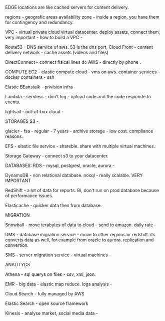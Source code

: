 EDGE locations are like cached servers for content delivery.

regions - geografic areas
availability zone - inside a region, you have them for contingency and redundancy.


VPC - virtual private cloud
virtual datacenter. deploy assets, connect them, 
very important - 
how to build a VPC - 

Route53 - DNS service of aws. 53 is the dns port, 
Cloud Front - content delivery network - cache assets (videos and files)

DirectConnect - connect fisical lines do AWS - directly by phone . 



COMPUTE
EC2 - elastic compute cloud - vms on aws. container services - docker containers -  ssh

Elastic BEanstalk - privision infra - 

Lambda - servless - don't log - upload code and the code responde to events.


lightsail - out-of-box cloud - 


STORAGES
S3 -

glacier - fsa - regular - 7 years - archive storage - low cost.
compliance reasons. 

EFS - elastic file service - shareble. share with multiple virtual machines.

Storage Gateway - connect s3 to your datacenter.


DATABASES:
RDS - mysql, postgresl, oracle, aurora -  

DynamoDB - non relational database. nosql - really scalable. VERY IMPORTANT

RedShift - a lot of data for reports. BI, don't run on prod database because of performance issues.

Elasticache - quicker data then from database.


MIGRATION

Snowball - move terabytes of data to cloud - send to amazon. daily rate - 

DMS - database migration service - move to other regions or redshift. its converts data as well, for example from oracle to aurora. replication and convertion.

SMS - server migration service - virtual machines - 

ANALITYCS

Athena - sql querys on files - csv, xml, json. 

EMR - big data - elastic map reduce. logs analysis - 

Cloud Search - fully managed by AWS

Elastic Search - open source framework

Kinesis - analyse market, social media data - 

